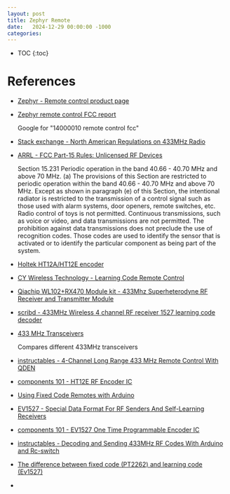 ```yaml
---
layout: post
title: Zephyr Remote
date:   2024-12-29 00:00:00 -1000
categories:
---
```


* TOC
{:toc}



# References

* [Zephyr - Remote control product page](https://store.zephyronline.com/remote-control-rf-capacitive-touch-14000010)

* [Zephyr remote control FCC report](https://fcc.report/FCC-ID/VVP-14000010)

    Google for "14000010 remote control fcc"


* [Stack exchange - North American Regulations on 433MHz Radio](https://electronics.stackexchange.com/questions/293639/north-american-regulations-on-433mhz-radio)

* [ARRL - FCC Part-15 Rules: Unlicensed RF Devices](https://www.arrl.org/part-15-radio-frequency-devices)

    Section 15.231 Periodic operation in the band 40.66 - 40.70 MHz and above 70 MHz. 
    (a) The provisions of this Section are restricted to periodic operation within the 
    band 40.66 - 40.70 MHz and above 70 MHz. Except as shown in paragraph (e) of this Section, 
    the intentional radiator is restricted to the transmission of a control signal such as 
    those used with alarm systems, door openers, remote switches, etc. Radio control of 
    toys is not permitted. Continuous transmissions, such as voice or video, and data 
    transmissions are not permitted. The prohibition against data transmissions does not 
    preclude the use of recognition codes. Those codes are used to identify the sensor 
    that is activated or to identify the particular component as being part of the system.

* [Holtek HT12A/HT12E encoder](https://www.farnell.com/datasheets/1899539.pdf)

* [CY Wireless Technology - Learning Code Remote Control](https://www.rficy.com/upload/20231204172920.pdf)

* [Qiachip WL102+RX470 Module kit - 433Mhz Superheterodyne RF Receiver and Transmitter Module](https://qiachip.com/products/qiachip-433mhz-superheterodyne-rf-receiver-and-transmitter-module)

* [scribd - 433MHz Wireless 4 channel RF receiver 1527 learning code decoder](https://www.scribd.com/document/591856607/RX480R-4CH)

* [433 MHz Transceivers](https://stef-aap.github.io/RFLink-ESP/433%20MHz%20Transceivers.html)

    Compares different 433MHz transceivers

* [instructables - 4-Channel Long Range 433 MHz Remote Control With QDEN](https://www.instructables.com/4-Channel-Long-Range-433-MHz-Remote-Control-With-Q/)

* [components 101 - HT12E RF Encoder IC](https://components101.com/ics/ht12e-encoder-pin-diagram-datasheet)


* [Using Fixed Code Remotes with Arduino](https://karooza.net/using-fixed-code-remotes-with-arduino)

* [EV1527 - Special Data Format For RF Senders And Self-Learning Receivers](https://done.land/components/data/datatransmission/wireless/shortrangedevice/am/ask/ev1527/)

* [components 101 -  EV1527 One Time Programmable Encoder IC](https://components101.com/ics/ev1527-encoder-ic-pinout-datasheet-equivalent-circuit-specs)


* [instructables - Decoding and Sending 433MHz RF Codes With Arduino and Rc-switch](https://www.instructables.com/Decoding-and-sending-433MHz-RF-codes-with-Arduino-/)

* [The difference between fixed code (PT2262) and learning code (Ev1527)](https://www.burglaryalarmsystem.com/technology-news/the-difference-between-fixed-code-pt2262-and-learning-code-ev1527.html)


* 
